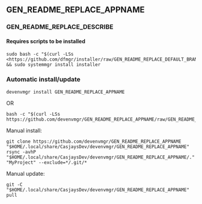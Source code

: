 ## GEN_README_REPLACE_APPNAME
  
### GEN_README_REPLACE_DESCRIBE  

#### Requires scripts to be installed

```shell
sudo bash -c "$(curl -LSs <https://github.com/dfmgr/installer/raw/GEN_README_REPLACE_DEFAULT_BRANCH/install.sh>)" && sudo systemmgr install installer  
```

### Automatic install/update  

```shell
devenvmgr install GEN_README_REPLACE_APPNAME
```

OR  

```shell
bash -c "$(curl -LSs https://github.com/devenvmgr/GEN_README_REPLACE_APPNAME/raw/GEN_README_REPLACE_DEFAULT_BRANCH/install.sh)"
```
  
Manual install:  

```shell
git clone https://github.com/devenvmgr/GEN_README_REPLACE_APPNAME "$HOME/.local/share/CasjaysDev/devenvmgr/GEN_README_REPLACE_APPNAME"
rsync -avhP "$HOME/.local/share/CasjaysDev/devenvmgr/GEN_README_REPLACE_APPNAME/." "MyProject" --exclude=*/.git/*
```
  
Manual update:  

```shell
git -C "$HOME/.local/share/CasjaysDev/devenvmgr/GEN_README_REPLACE_APPNAME" pull
```
